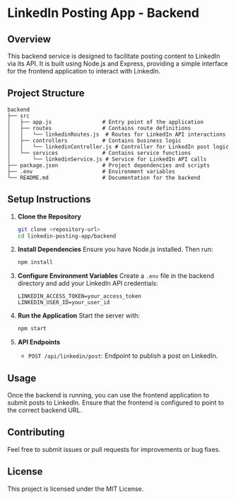 # LinkedIn Posting App - Backend

## Overview
This backend service is designed to facilitate posting content to LinkedIn via its API. It is built using Node.js and Express, providing a simple interface for the frontend application to interact with LinkedIn.

## Project Structure
```
backend
├── src
│   ├── app.js                # Entry point of the application
│   ├── routes                # Contains route definitions
│   │   └── linkedinRoutes.js  # Routes for LinkedIn API interactions
│   ├── controllers           # Contains business logic
│   │   └── linkedinController.js # Controller for LinkedIn post logic
│   └── services              # Contains service functions
│       └── linkedinService.js # Service for LinkedIn API calls
├── package.json              # Project dependencies and scripts
├── .env                      # Environment variables
└── README.md                 # Documentation for the backend
```

## Setup Instructions

1. **Clone the Repository**
   ```bash
   git clone <repository-url>
   cd linkedin-posting-app/backend
   ```

2. **Install Dependencies**
   Ensure you have Node.js installed. Then run:
   ```bash
   npm install
   ```

3. **Configure Environment Variables**
   Create a `.env` file in the backend directory and add your LinkedIn API credentials:
   ```
   LINKEDIN_ACCESS_TOKEN=your_access_token
   LINKEDIN_USER_ID=your_user_id
   ```

4. **Run the Application**
   Start the server with:
   ```bash
   npm start
   ```

5. **API Endpoints**
   - `POST /api/linkedin/post`: Endpoint to publish a post on LinkedIn.

## Usage
Once the backend is running, you can use the frontend application to submit posts to LinkedIn. Ensure that the frontend is configured to point to the correct backend URL.

## Contributing
Feel free to submit issues or pull requests for improvements or bug fixes. 

## License
This project is licensed under the MIT License.